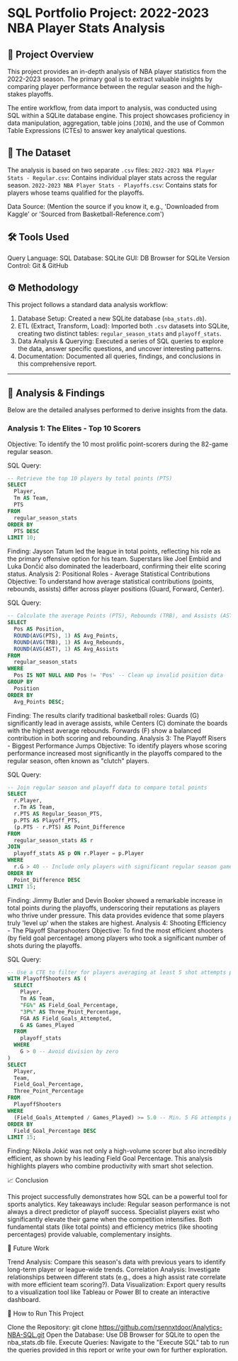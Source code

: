 # SQL Portfolio Project: 2022-2023 NBA Player Stats Analysis

## 📜 Project Overview
This project provides an in-depth analysis of NBA player statistics from the 2022-2023 season. The primary goal is to extract valuable insights by comparing player performance between the regular season and the high-stakes playoffs.

The entire workflow, from data import to analysis, was conducted using SQL within a SQLite database engine. This project showcases proficiency in data manipulation, aggregation, table joins (`JOIN`), and the use of Common Table Expressions (CTEs) to answer key analytical questions.

## 💾 The Dataset
The analysis is based on two separate `.csv` files:
 `2022-2023 NBA Player Stats - Regular.csv`: Contains individual player stats across the regular season.
 `2022-2023 NBA Player Stats - Playoffs.csv`: Contains stats for players whose teams qualified for the playoffs.

Data Source: (Mention the source if you know it, e.g., 'Downloaded from Kaggle' or 'Sourced from Basketball-Reference.com')

## 🛠️ Tools Used
 Query Language: SQL
 Database: SQLite
 GUI: DB Browser for SQLite
 Version Control: Git & GitHub

## ⚙️ Methodology
This project follows a standard data analysis workflow:
1.  Database Setup: Created a new SQLite database (`nba_stats.db`).
2.  ETL (Extract, Transform, Load): Imported both `.csv` datasets into SQLite, creating two distinct tables: `regular_season_stats` and `playoff_stats`.
3.  Data Analysis & Querying: Executed a series of SQL queries to explore the data, answer specific questions, and uncover interesting patterns.
4.  Documentation: Documented all queries, findings, and conclusions in this comprehensive report.

---

## 🔬 Analysis & Findings
Below are the detailed analyses performed to derive insights from the data.

### Analysis 1: The Elites - Top 10 Scorers
Objective: To identify the 10 most prolific point-scorers during the 82-game regular season.

SQL Query:
```sql
-- Retrieve the top 10 players by total points (PTS)
SELECT
  Player,
  Tm AS Team,
  PTS
FROM
  regular_season_stats
ORDER BY
  PTS DESC
LIMIT 10;
```
Finding:
Jayson Tatum led the league in total points, reflecting his role as the primary offensive option for his team. Superstars like Joel Embiid and Luka Dončić also dominated the leaderboard, confirming their elite scoring status.
Analysis 2: Positional Roles - Average Statistical Contributions
Objective: To understand how average statistical contributions (points, rebounds, assists) differ across player positions (Guard, Forward, Center).


SQL Query:
```sql
-- Calculate the average Points (PTS), Rebounds (TRB), and Assists (AST) per position
SELECT
  Pos AS Position,
  ROUND(AVG(PTS), 1) AS Avg_Points,
  ROUND(AVG(TRB), 1) AS Avg_Rebounds,
  ROUND(AVG(AST), 1) AS Avg_Assists
FROM
  regular_season_stats
WHERE
  Pos IS NOT NULL AND Pos != 'Pos' -- Clean up invalid position data
GROUP BY
  Position
ORDER BY
  Avg_Points DESC;
```
Finding:
The results clarify traditional basketball roles: Guards (G) significantly lead in average assists, while Centers (C) dominate the boards with the highest average rebounds. Forwards (F) show a balanced contribution in both scoring and rebounding.
Analysis 3: The Playoff Risers - Biggest Performance Jumps
Objective: To identify players whose scoring performance increased most significantly in the playoffs compared to the regular season, often known as "clutch" players.


SQL Query:
```sql
-- Join regular season and playoff data to compare total points
SELECT
  r.Player,
  r.Tm AS Team,
  r.PTS AS Regular_Season_PTS,
  p.PTS AS Playoff_PTS,
  (p.PTS - r.PTS) AS Point_Difference
FROM
  regular_season_stats AS r
JOIN
  playoff_stats AS p ON r.Player = p.Player
WHERE
  r.G > 40 -- Include only players with significant regular season game time
ORDER BY
  Point_Difference DESC
LIMIT 15;
```
Finding:
Jimmy Butler and Devin Booker showed a remarkable increase in total points during the playoffs, underscoring their reputations as players who thrive under pressure. This data provides evidence that some players truly 'level up' when the stakes are highest.
Analysis 4: Shooting Efficiency - The Playoff Sharpshooters
Objective: To find the most efficient shooters (by field goal percentage) among players who took a significant number of shots during the playoffs.


SQL Query:
```sql
-- Use a CTE to filter for players averaging at least 5 shot attempts per game
WITH PlayoffShooters AS (
  SELECT
    Player,
    Tm AS Team,
    "FG%" AS Field_Goal_Percentage,
    "3P%" AS Three_Point_Percentage,
    FGA AS Field_Goals_Attempted,
    G AS Games_Played
  FROM
    playoff_stats
  WHERE
    G > 0 -- Avoid division by zero
)
SELECT
  Player,
  Team,
  Field_Goal_Percentage,
  Three_Point_Percentage
FROM
  PlayoffShooters
WHERE
  (Field_Goals_Attempted / Games_Played) >= 5.0 -- Min. 5 FG attempts per game
ORDER BY
  Field_Goal_Percentage DESC
LIMIT 15;
```
Finding:
Nikola Jokić was not only a high-volume scorer but also incredibly efficient, as shown by his leading Field Goal Percentage. This analysis highlights players who combine productivity with smart shot selection.

📈 Conclusion


This project successfully demonstrates how SQL can be a powerful tool for sports analytics. Key takeaways include:
Regular season performance is not always a direct predictor of playoff success.
Specialist players exist who significantly elevate their game when the competition intensifies.
Both fundamental stats (like total points) and efficiency metrics (like shooting percentages) provide valuable, complementary insights.

🚀 Future Work


Trend Analysis: Compare this season's data with previous years to identify long-term player or league-wide trends.
Correlation Analysis: Investigate relationships between different stats (e.g., does a high assist rate correlate with more efficient team scoring?).
Data Visualization: Export query results to a visualization tool like Tableau or Power BI to create an interactive dashboard.

📂 How to Run This Project


Clone the Repository: git clone https://github.com/rsennxtdoor/Analytics-NBA-SQL.git
Open the Database: Use DB Browser for SQLite to open the nba_stats.db file.
Execute Queries: Navigate to the "Execute SQL" tab to run the queries provided in this report or write your own for further exploration.

